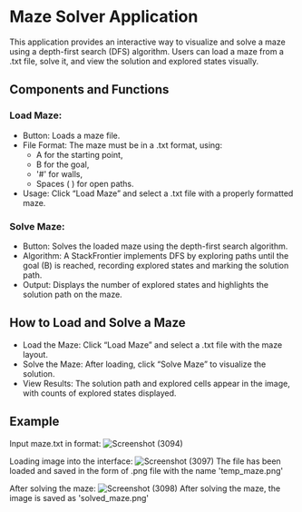 # Maze Solver Application
This application provides an interactive way to visualize and solve a maze using a depth-first search (DFS) algorithm. Users can load a maze from a .txt file, solve it, and view the solution and explored states visually.

## Components and Functions
### Load Maze:
- Button: Loads a maze file.
- File Format: The maze must be in a .txt format, using:
  - A for the starting point,
  - B for the goal,
  - '#' for walls,
  - Spaces ( ) for open paths.
- Usage: Click “Load Maze” and select a .txt file with a properly formatted maze.

### Solve Maze:

- Button: Solves the loaded maze using the depth-first search algorithm.
- Algorithm: A StackFrontier implements DFS by exploring paths until the goal (B) is reached, recording explored states and marking the solution path.
- Output: Displays the number of explored states and highlights the solution path on the maze.

## How to Load and Solve a Maze
- Load the Maze: Click “Load Maze” and select a .txt file with the maze layout.
- Solve the Maze: After loading, click “Solve Maze” to visualize the solution.
- View Results: The solution path and explored cells appear in the image, with counts of explored states displayed.

## Example

Input maze.txt in format:
![Screenshot (3094)](https://github.com/user-attachments/assets/23d03ef6-23dc-4fd7-afc1-08173969359c)

Loading image into the interface:
![Screenshot (3097)](https://github.com/user-attachments/assets/49559047-c2bd-452c-95ff-af77cb7ba775)
The file has been loaded and saved in the form of .png file with the name 'temp_maze.png'

After solving the maze:
![Screenshot (3098)](https://github.com/user-attachments/assets/6bd72a2c-6962-455e-95cc-468917caebb9)
After solving the maze, the image is saved as 'solved_maze.png'
